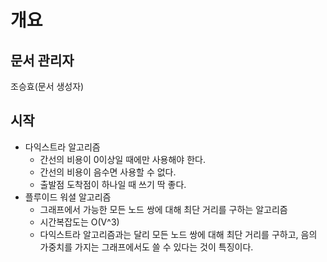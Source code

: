 # 개요
## 문서 관리자
조승효(문서 생성자)
## 시작
   - 다익스트라 알고리즘
      - 간선의 비용이 0이상일 때에만 사용해야 한다.
      - 간선의 비용이 음수면 사용할 수 없다.
      - 출발점 도착점이 하나일 때 쓰기 딱 좋다.
   - 플루이드 워셜 알고리즘
      - 그래프에서 가능한 모든 노드 쌍에 대해 최단 거리를 구하는 알고리즘
      - 시간복잡도는 O(V^3)
      - 다익스트라 알고리즘과는 달리 모든 노드 쌍에 대해 최단 거리를 구하고, 음의 가중치를 가지는 그래프에서도 쓸 수 있다는 것이 특징이다.